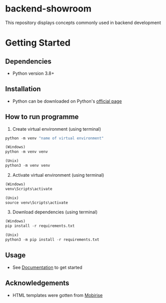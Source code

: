 # backend-showroom
This repository displays concepts commonly used in backend development

# Getting Started
## Dependencies
* Python version 3.8+

## Installation
* Python can be downloaded on Python's [official page](https://www.python.org/downloads/)

## How to run programme
1. Create virtual environment (using terminal)
```py
python -m venv "name of virtual environment"

(Windows)
python -m venv venv

(Unix)
python3 -m venv venv
```

2. Activate virtual environment (using terminal)
```py
(Windows)
venv\Scripts\activate

(Unix)
source venv\Scripts\activate
```

3. Download dependencies (using terminal)
```py
(Windows)
pip install -r requirements.txt

(Unix)
python3 -m pip install -r requirements.txt
```

## Usage
* See [Documentation](docs/README.md) to get started

## Acknowledgements
* HTML templates were gotten from [Mobirise](https://mobirise.com/html-templates/)